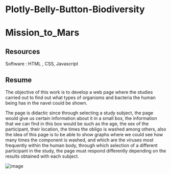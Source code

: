 # Plotly-Belly-Button-Biodiversity
# Mission_to_Mars

##  Resources
Software :  HTML , CSS, Javascript

## Resume

The objective of this work is to develop a web page where the studies carried out to find out what types of organisms and bacteria the human being has in the navel could be shown.
  
The page is didactic since through selecting a study subject, the page would give us certain information about it in a small box, the information that we can find in this box would be such as the age, the sex of the participant, their location, the times the obligo is washed among others, also the idea of ​​this page is to be able to show graphs where we could see how many times the component is washed, and which are the viruses most frequently within the human body, through which selection of a different participant in the study, the page must respond differently depending on the results obtained with each subject.

![image](https://user-images.githubusercontent.com/66183125/145736922-96cfeb59-0655-4924-86a5-544013cf4d14.png)
